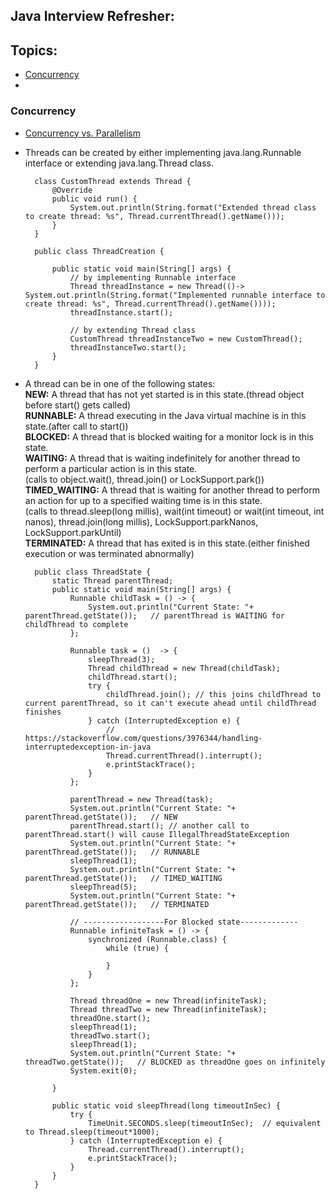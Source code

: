 ## Java Interview Refresher:  

## Topics:
* [Concurrency](#concurrency)
* 



### Concurrency
* [Concurrency vs. Parallelism](https://stackoverflow.com/questions/1050222/what-is-the-difference-between-concurrency-and-parallelism)
* Threads can be created by either implementing java.lang.Runnable interface or extending java.lang.Thread class.     
    
        class CustomThread extends Thread {
            @Override
            public void run() {
                System.out.println(String.format("Extended thread class to create thread: %s", Thread.currentThread().getName()));
            }
        }
    
        public class ThreadCreation {
        
            public static void main(String[] args) {
                // by implementing Runnable interface
                Thread threadInstance = new Thread(()-> System.out.println(String.format("Implemented runnable interface to create thread: %s", Thread.currentThread().getName())));
                threadInstance.start();
        
                // by extending Thread class
                CustomThread threadInstanceTwo = new CustomThread();
                threadInstanceTwo.start();
            }
        }
        
* A thread can be in one of the following states:   
  **NEW:**  A thread that has not yet started is in this state.(thread object before start() gets called)  
  **RUNNABLE:** A thread executing in the Java virtual machine is in this state.(after call to start())    
  **BLOCKED:** A thread that is blocked waiting for a monitor lock is in this state.    
  **WAITING:** A thread that is waiting indefinitely for another thread to perform a particular action is in this state.    
  (calls to object.wait(), thread.join() or LockSupport.park())    
  **TIMED_WAITING:** A thread that is waiting for another thread to perform an action for up to a specified waiting time is in this state.  
  (calls to thread.sleep(long millis), wait(int timeout) or wait(int timeout, int nanos), thread.join(long millis), LockSupport.parkNanos, LockSupport.parkUntil)  
  **TERMINATED:** A thread that has exited is in this state.(either finished execution or was terminated abnormally)    

        public class ThreadState {
            static Thread parentThread;
            public static void main(String[] args) {
                Runnable childTask = () -> {
                    System.out.println("Current State: "+ parentThread.getState());   // parentThread is WAITING for childThread to complete
                };
        
                Runnable task = ()  -> {
                    sleepThread(3);
                    Thread childThread = new Thread(childTask);
                    childThread.start();
                    try {
                        childThread.join(); // this joins childThread to current parentThread, so it can't execute ahead until childThread finishes
                    } catch (InterruptedException e) {
                        // https://stackoverflow.com/questions/3976344/handling-interruptedexception-in-java
                        Thread.currentThread().interrupt();
                        e.printStackTrace();
                    }
                };
        
                parentThread = new Thread(task);
                System.out.println("Current State: "+ parentThread.getState());   // NEW
                parentThread.start(); // another call to parentThread.start() will cause IllegalThreadStateException
                System.out.println("Current State: "+ parentThread.getState());   // RUNNABLE
                sleepThread(1);
                System.out.println("Current State: "+ parentThread.getState());   // TIMED_WAITING
                sleepThread(5);
                System.out.println("Current State: "+ parentThread.getState());   // TERMINATED
        
                // ------------------For Blocked state-------------
                Runnable infiniteTask = () -> {
                    synchronized (Runnable.class) {
                        while (true) {
        
                        }
                    }
                };
        
                Thread threadOne = new Thread(infiniteTask);
                Thread threadTwo = new Thread(infiniteTask);
                threadOne.start();
                sleepThread(1);
                threadTwo.start();
                sleepThread(1);
                System.out.println("Current State: "+ threadTwo.getState());   // BLOCKED as threadOne goes on infinitely
                System.exit(0);
        
            }
        
            public static void sleepThread(long timeoutInSec) {
                try {
                    TimeUnit.SECONDS.sleep(timeoutInSec);  // equivalent to Thread.sleep(timeout*1000);
                } catch (InterruptedException e) {
                    Thread.currentThread().interrupt();
                    e.printStackTrace();
                }
            }
        }

          